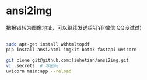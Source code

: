 # ansi2img

把报错转为图像地址，可以继续发送给钉钉(微信 QQ没试过)

##
```bash
sudo apt-get install wkhtmltopdf
pip install ansi2html imgkit boto3 fastapi uvicorn

git clone git@github.com:liuhetian/ansi2img.git
vi .secrets  # 写密码
uvicorn main:app --reload
```
